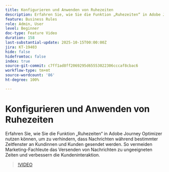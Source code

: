 ```yaml
---
title: Konfigurieren und Anwenden von Ruhezeiten
description: Erfahren Sie, wie Sie die Funktion „Ruhezeiten“ in Adobe Journey Optimizer nutzen können, um zu verhindern, dass Nachrichten (SMS, E-Mail, Push, WhatsApp) während bestimmter Zeitfenster an Kundinnen und Kunden gesendet werden. So vermeiden Marketing-Fachleute das Versenden von Nachrichten zu ungeeigneten Zeiten und verbessern die Kundeninteraktion.
feature: Business Rules
role: Admin, User
level: Beginner
doc-type: Feature Video
duration: 158
last-substantial-update: 2025-10-15T00:00:00Z
jira: KT-19403
hide: false
hidefromtoc: false
index: true
source-git-commit: c7ff1ad8ff2069295d65553022306cccaf8cbac6
workflow-type: tm+mt
source-wordcount: '86'
ht-degree: 100%

---
```



# Konfigurieren und Anwenden von Ruhezeiten

Erfahren Sie, wie Sie die Funktion „Ruhezeiten“ in Adobe Journey Optimizer nutzen können, um zu verhindern, dass Nachrichten während bestimmter Zeitfenster an Kundinnen und Kunden gesendet werden. So vermeiden Marketing-Fachleute das Versenden von Nachrichten zu ungeeigneten Zeiten und verbessern die Kundeninteraktion.

>[!VIDEO](https://video.tv.adobe.com/v/3475861/?captions=ger&learn=on&enablevpops)
